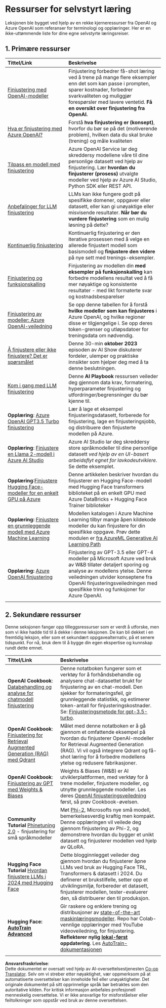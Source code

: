 <!--
CO_OP_TRANSLATOR_METADATA:
{
  "original_hash": "c2f423d1402f71ca3869ec135bb77d16",
  "translation_date": "2025-05-20T08:42:28+00:00",
  "source_file": "18-fine-tuning/RESOURCES.md",
  "language_code": "no"
}
-->
# Ressurser for selvstyrt læring

Leksjonen ble bygget ved hjelp av en rekke kjerneressurser fra OpenAI og Azure OpenAI som referanser for terminologi og opplæringer. Her er en ikke-uttømmende liste for dine egne selvstyrte læringsreiser.

## 1. Primære ressurser

| Tittel/Link                                                                                                                                                                                                                   | Beskrivelse                                                                                                                                                                                                                                                                                                                   |
| :--------------------------------------------------------------------------------------------------------------------------------------------------------------------------------------------------------------------------- | :---------------------------------------------------------------------------------------------------------------------------------------------------------------------------------------------------------------------------------------------------------------------------------------------------------------------------- |
| [Finjustering med OpenAI-modeller](https://platform.openai.com/docs/guides/fine-tuning?WT.mc_id=academic-105485-koreyst)                                                                                                       | Finjustering forbedrer få-shot læring ved å trene på mange flere eksempler enn det som kan passe i prompten, sparer kostnader, forbedrer svarkvaliteten og muliggjør forespørsler med lavere ventetid. **Få en oversikt over finjustering fra OpenAI.**                                                                                    |
| [Hva er finjustering med Azure OpenAI?](https://learn.microsoft.com/azure/ai-services/openai/concepts/fine-tuning-considerations#what-is-fine-tuning-with-azure-openai?WT.mc_id=academic-105485-koreyst)                   | Forstå **hva finjustering er (konsept)**, hvorfor du bør se på det (motiverende problem), hvilken data du skal bruke (trening) og måle kvaliteten                                                                                                                                                                           |
| [Tilpass en modell med finjustering](https://learn.microsoft.com/azure/ai-services/openai/how-to/fine-tuning?tabs=turbo%2Cpython&pivots=programming-language-studio#continuous-fine-tuning?WT.mc_id=academic-105485-koreyst) | Azure OpenAI Service lar deg skreddersy modellene våre til dine personlige datasett ved hjelp av finjustering. Lær **hvordan du finjusterer (prosess)** utvalgte modeller ved hjelp av Azure AI Studio, Python SDK eller REST API.                                                                                                                                |
| [Anbefalinger for LLM finjustering](https://learn.microsoft.com/ai/playbook/technology-guidance/generative-ai/working-with-llms/fine-tuning-recommend?WT.mc_id=academic-105485-koreyst)                                    | LLMs kan ikke fungere godt på spesifikke domener, oppgaver eller datasett, eller kan gi unøyaktige eller misvisende resultater. **Når bør du vurdere finjustering** som en mulig løsning på dette?                                                                                                                                  |
| [Kontinuerlig finjustering](https://learn.microsoft.com/azure/ai-services/openai/how-to/fine-tuning?tabs=turbo%2Cpython&pivots=programming-language-studio#continuous-fine-tuning?WT.mc_id=academic-105485-koreyst)             | Kontinuerlig finjustering er den iterative prosessen med å velge en allerede finjustert modell som basismodell og **finjustere den videre** på nye sett med trenings-eksempler.                                                                                                                                                     |
| [Finjustering og funksjonskalling](https://learn.microsoft.com/azure/ai-services/openai/how-to/fine-tuning-functions?WT.mc_id=academic-105485-koreyst)                                                                       | Finjustering av modellen din **med eksempler på funksjonskalling** kan forbedre modellens resultat ved å få mer nøyaktige og konsistente resultater - med likt formaterte svar og kostnadsbesparelser                                                                                                                                        |
| [Finjustering av modeller: Azure OpenAI-veiledning](https://learn.microsoft.com/azure/ai-services/openai/concepts/models#fine-tuning-models?WT.mc_id=academic-105485-koreyst)                                                        | Se opp denne tabellen for å forstå **hvilke modeller som kan finjusteres** i Azure OpenAI, og hvilke regioner disse er tilgjengelige i. Se opp deres token-grenser og utløpsdatoer for treningsdata om nødvendig.                                                                                                                            |
| [Å finjustere eller ikke finjustere? Det er spørsmålet](https://learn.microsoft.com/shows/ai-show/to-fine-tune-or-not-fine-tune-that-is-the-question?WT.mc_id=academic-105485-koreyst)                                      | Denne 30-min **oktober 2023** episoden av AI Show diskuterer fordeler, ulemper og praktiske innsikter som hjelper deg med å ta denne beslutningen.                                                                                                                                                                                        |
| [Kom i gang med LLM finjustering](https://learn.microsoft.com/ai/playbook/technology-guidance/generative-ai/working-with-llms/fine-tuning-recommend?WT.mc_id=academic-105485-koreyst)                                             | Denne **AI Playbook** ressursen veileder deg gjennom data krav, formatering, hyperparameter finjustering og utfordringer/begrensninger du bør kjenne til.                                                                                                                                                                         |
| **Opplæring**: [Azure OpenAI GPT3.5 Turbo finjustering](https://learn.microsoft.com/azure/ai-services/openai/tutorials/fine-tune?tabs=python%2Ccommand-line?WT.mc_id=academic-105485-koreyst)                                  | Lær å lage et eksempel finjusteringsdatasett, forberede for finjustering, lage en finjusteringsjobb, og distribuere den finjusterte modellen på Azure.                                                                                                                                                                                    |
| **Opplæring**: [Finjustere en Llama 2-modell i Azure AI Studio](https://learn.microsoft.com/azure/ai-studio/how-to/fine-tune-model-llama?WT.mc_id=academic-105485-koreyst)                                                      | Azure AI Studio lar deg skreddersy store språkmodeller til dine personlige datasett _ved hjelp av en UI-basert arbeidsflyt egnet for lavkodeutviklere_. Se dette eksemplet.                                                                                                                                                               |
| **Opplæring**:[Finjustere Hugging Face-modeller for en enkelt GPU på Azure](https://learn.microsoft.com/azure/databricks/machine-learning/train-model/huggingface/fine-tune-model?WT.mc_id=academic-105485-koreyst)               | Denne artikkelen beskriver hvordan du finjusterer en Hugging Face-modell med Hugging Face transformers biblioteket på en enkelt GPU med Azure DataBricks + Hugging Face Trainer biblioteker                                                                                                                                                |
| **Opplæring:** [Finjustere en grunnleggende modell med Azure Machine Learning](https://learn.microsoft.com/training/modules/finetune-foundation-model-with-azure-machine-learning/?WT.mc_id=academic-105485-koreyst)         | Modellen katalogen i Azure Machine Learning tilbyr mange åpen kildekode modeller du kan finjustere for din spesifikke oppgave. Prøv dette modulen er [fra AzureML Generative AI Learning Path](https://learn.microsoft.com/training/paths/work-with-generative-models-azure-machine-learning/?WT.mc_id=academic-105485-koreyst) |
| **Opplæring:** [Azure OpenAI finjustering](https://docs.wandb.ai/guides/integrations/azure-openai-fine-tuning?WT.mc_id=academic-105485-koreyst)                                                                                | Finjustering av GPT-3.5 eller GPT-4 modeller på Microsoft Azure ved bruk av W&B tillater detaljert sporing og analyse av modellens ytelse. Denne veiledningen utvider konseptene fra OpenAI finjusteringsveiledningen med spesifikke trinn og funksjoner for Azure OpenAI.                                                                         |
|                                                                                                                                                                                                                              |                                                                                                                                                                                                                                                                                                                               |

## 2. Sekundære ressurser

Denne seksjonen fanger opp tilleggsressurser som er verdt å utforske, men som vi ikke hadde tid til å dekke i denne leksjonen. De kan bli dekket i en fremtidig leksjon, eller som et sekundært oppgavealternativ, på et senere tidspunkt. For nå, bruk dem til å bygge din egen ekspertise og kunnskap rundt dette emnet.

| Tittel/Link                                                                                                                                                                                                            | Beskrivelse                                                                                                                                                                                                                                                                                                                                                                                                                                                                                                                 |
| :-------------------------------------------------------------------------------------------------------------------------------------------------------------------------------------------------------------------- | :-------------------------------------------------------------------------------------------------------------------------------------------------------------------------------------------------------------------------------------------------------------------------------------------------------------------------------------------------------------------------------------------------------------------------------------------------------------------------------------------------------------------------- |
| **OpenAI Cookbook**: [Databehandling og analyse for chatmodell finjustering](https://cookbook.openai.com/examples/chat_finetuning_data_prep?WT.mc_id=academic-105485-koreyst)                                      | Denne notatboken fungerer som et verktøy for å forhåndsbehandle og analysere chat-datasettet brukt for finjustering av en chat-modell. Den sjekker for formateringsfeil, gir grunnleggende statistikk, og estimerer token-antall for finjusteringskostnader. Se: [Finjusteringsmetode for gpt-3.5-turbo](https://platform.openai.com/docs/guides/fine-tuning?WT.mc_id=academic-105485-koreyst).                                                                                                                                                                   |
| **OpenAI Cookbook**: [Finjustering for Retrieval Augmented Generation (RAG) med Qdrant](https://cookbook.openai.com/examples/fine-tuned_qa/ft_retrieval_augmented_generation_qdrant?WT.mc_id=academic-105485-koreyst) | Målet med denne notatboken er å gå gjennom et omfattende eksempel på hvordan du finjusterer OpenAI-modeller for Retrieval Augmented Generation (RAG). Vi vil også integrere Qdrant og få-shot læring for å forbedre modellens ytelse og redusere fabrikasjoner.                                                                                                                                                                                                                                                                |
| **OpenAI Cookbook**: [Finjustering av GPT med Weights & Biases](https://cookbook.openai.com/examples/third_party/gpt_finetuning_with_wandb?WT.mc_id=academic-105485-koreyst)                                             | Weights & Biases (W&B) er AI utviklerplattformen, med verktøy for å trene modeller, finjustere modeller, og utnytte grunnleggende modeller. Les deres [OpenAI finjusteringsveiledning](https://docs.wandb.ai/guides/integrations/openai-fine-tuning/?WT.mc_id=academic-105485-koreyst) først, så prøv Cookbook-øvelsen.                                                                                                                                                                                                                  |
| **Community Tutorial** [Phinetuning 2.0](https://huggingface.co/blog/g-ronimo/phinetuning?WT.mc_id=academic-105485-koreyst) - finjustering for små språkmodeller                                                   | Møt [Phi-2](https://www.microsoft.com/research/blog/phi-2-the-surprising-power-of-small-language-models/?WT.mc_id=academic-105485-koreyst), Microsofts nye små modell, bemerkelsesverdig kraftig men kompakt. Denne opplæringen vil veilede deg gjennom finjustering av Phi-2, og demonstrere hvordan du bygger et unikt datasett og finjusterer modellen ved hjelp av QLoRA.                                                                                                                                                                       |
| **Hugging Face Tutorial** [Hvordan finjustere LLMs i 2024 med Hugging Face](https://www.philschmid.de/fine-tune-llms-in-2024-with-trl?WT.mc_id=academic-105485-koreyst)                                               | Dette blogginnlegget veileder deg gjennom hvordan du finjusterer åpne LLMs ved bruk av Hugging Face TRL, Transformers & datasett i 2024. Du definerer et brukstilfelle, setter opp et utviklingsmiljø, forbereder et datasett, finjusterer modellen, tester-evaluerer den, så distribuerer den til produksjon.                                                                                                                                                                                                                                                                |
| **Hugging Face: [AutoTrain Advanced](https://github.com/huggingface/autotrain-advanced?WT.mc_id=academic-105485-koreyst)**                                                                                            | Gir raskere og enklere trening og distribusjoner av [state-of-the-art maskinlæringsmodeller](https://twitter.com/abhi1thakur/status/1755167674894557291?WT.mc_id=academic-105485-koreyst). Repo har Colab-vennlige opplæringer med YouTube videoveiledning, for finjustering. **Reflekterer nylig [lokal-først](https://twitter.com/abhi1thakur/status/1750828141805777057?WT.mc_id=academic-105485-koreyst) oppdatering**. Les [AutoTrain-dokumentasjonen](https://huggingface.co/autotrain?WT.mc_id=academic-105485-koreyst) |
|                                                                                                                                                                                                                       |                                                                                                                                                                                                                                                                                                                                                                                                                                                                                                                             |

**Ansvarsfraskrivelse**:  
Dette dokumentet er oversatt ved hjelp av AI-oversettelsestjenesten [Co-op Translator](https://github.com/Azure/co-op-translator). Selv om vi streber etter nøyaktighet, vær oppmerksom på at automatiserte oversettelser kan inneholde feil eller unøyaktigheter. Det originale dokumentet på sitt opprinnelige språk bør betraktes som den autoritative kilden. For kritisk informasjon anbefales profesjonell menneskelig oversettelse. Vi er ikke ansvarlige for misforståelser eller feiltolkninger som oppstår ved bruk av denne oversettelsen.